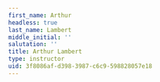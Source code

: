 ```yaml
---
first_name: Arthur
headless: true
last_name: Lambert
middle_initial: ''
salutation: ''
title: Arthur Lambert
type: instructor
uid: 3f8086af-d398-3987-c6c9-598828057e18
---
```

